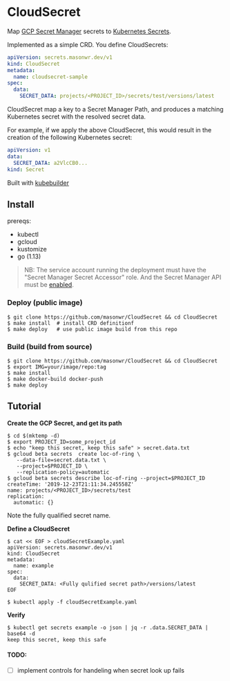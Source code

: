 # CloudSecret

Map [GCP Secret Manager](https://cloud.google.com/secret-manager/docs/) secrets to [Kubernetes Secrets](https://kubernetes.io/docs/concepts/configuration/secret/). 

Implemented as a simple CRD. You define CloudSecrets:

```yaml
apiVersion: secrets.masonwr.dev/v1
kind: CloudSecret
metadata:
  name: cloudsecret-sample
spec:
  data:
    SECRET_DATA: projects/<PROJECT_ID>/secrets/test/versions/latest
```

CloudSecret map a key to a Secret Manager Path, and produces a matching Kubernetes secret with the resolved secret data. 

For example, if we apply the above CloudSecret, this would result in the creation of the following Kubernetes secret:

```yaml
apiVersion: v1
data:
  SECRET_DATA: a2VlcCB0...
kind: Secret
```

Built with [kubebuilder](https://github.com/kubernetes-sigs/kubebuilder)

## Install
prereqs:
- kubectl
- gcloud
- kustomize
- go (1.13)

> NB: The service account running the deployment must have the "Secret Manager Secret Accessor" role. And the Secret Manager API must be [enabled](https://cloud.google.com/secret-manager/docs/quickstart-secret-manager-console).

### Deploy (public image)

```shell
$ git clone https://github.com/masonwr/CloudSecret && cd CloudSecret
$ make install  # install CRD definitionf
$ make deploy   # use public image build from this repo
```

### Build (build from source)

```shell
$ git clone https://github.com/masonwr/CloudSecret && cd CloudSecret
$ export IMG=your/image/repo:tag
$ make install 
$ make docker-build docker-push
$ make deploy
```



## Tutorial

**Create the GCP Secret, and get its path**

```shell
$ cd $(mktemp -d)
$ export PROJECT_ID=some_project_id
$ echo "keep this secret, keep this safe" > secret.data.txt
$ gcloud beta secrets  create loc-of-ring \
   --data-file=secret.data.txt \
   --project=$PROJECT_ID \
   --replication-policy=automatic
$ gcloud beta secrets describe loc-of-ring --project=$PROJECT_ID
createTime: '2019-12-23T21:11:34.245558Z'
name: projects/<PROJECT_ID>/secrets/test
replication:
  automatic: {}
```

Note the fully qualified secret name.



**Define a CloudSecret**

```shell
$ cat << EOF > cloudSecretExample.yaml
apiVersion: secrets.masonwr.dev/v1                                                                                                   
kind: CloudSecret
metadata:
  name: example
spec:
  data:
    SECRET_DATA: <Fully qulified secret path>/versions/latest
EOF

$ kubectl apply -f cloudSecretExample.yaml 
```


**Verify**

```shell
$ kubectl get secrets example -o json | jq -r .data.SECRET_DATA | base64 -d
keep this secret, keep this safe
```


#### TODO:
- [ ] implement controls for handeling when secret look up fails 